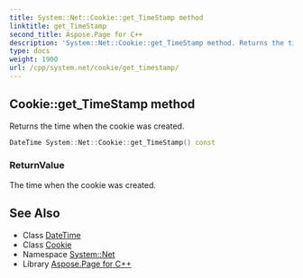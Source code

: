 ```yaml
---
title: System::Net::Cookie::get_TimeStamp method
linktitle: get_TimeStamp
second_title: Aspose.Page for C++
description: 'System::Net::Cookie::get_TimeStamp method. Returns the time when the cookie was created in C++.'
type: docs
weight: 1900
url: /cpp/system.net/cookie/get_timestamp/
---
```

## Cookie::get_TimeStamp method


Returns the time when the cookie was created.

```cpp
DateTime System::Net::Cookie::get_TimeStamp() const
```


### ReturnValue

The time when the cookie was created.

## See Also

* Class [DateTime](../../../system/datetime/)
* Class [Cookie](../)
* Namespace [System::Net](../../)
* Library [Aspose.Page for C++](../../../)
